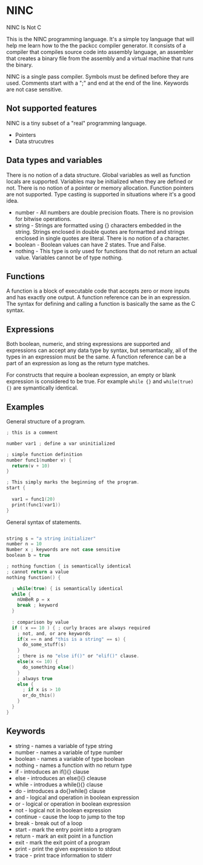 # NINC
NINC Is Not C

This is the NINC programming language. It's a simple toy language that will help me learn how to the the packcc compiler generator. It consists of a compiler that compiles source code into assembly language, an assembler that creates a binary file from the assembly and a virtual machine that runs the binary. 

NINC is a single pass compiler. Symbols must be defined before they are used. Comments start with a ";" and end at the end of the line. Keywords are not case sensitive.

## Not supported features
NINC is a tiny subset of a "real" programming language.
- Pointers
- Data strucutres

## Data types and variables 
There is no notion of a data structure. Global variables as well as function locals are supported. Variables may be initialized when they are defined or not. There is no notion of a pointer or memory allocation. Function pointers are not supported. Type casting is supported in situations where it's a good idea.
- number - All numbers are double precision floats. There is no provision for bitwise operations.
- string - Strings are formatted using {} characters embedded in the string. Strings enclosed in double quotes are formartted and strings enclosed in single quotes are literal. There is no notion of a character. 
- boolean - Boolean values can have 2 states. True and False.
- nothing - This type is only used for functions that do not return an actual value. Variables cannot be of type nothing.

## Functions
A function is a block of executable code that accepts zero or more inputs and has exactly one output. A function reference can be in an expression. The syntax for defining and calling a function is basically the same as the C syntax.

## Expressions 
Both boolean, numeric, and string expressions are supported and expressions can accept any data type by syntax, but semantacally, all of the types in an expression must be the same. A function reference can be a part of an expression as long as the return type matches. 

For constructs that require a boolean expression, an empty or blank expression is considered to be true. For example ```while {}``` and ```while(true) {}``` are symantically identical. 

## Examples

General structure of a program.
```C
; this is a comment

number var1 ; define a var uninitialized

; simple function definition
number func1(number v) {
  return(v + 10)
}

; This simply marks the beginning of the program. 
start {
  
  var1 = func1(20)
  print(func1(var1))
}

```

General syntax of statements.

```C

string s = "a string initializer"
number n = 10
Number x ; keywords are not case sensitive
boolean b = true

; nothing function { is semantically identical
; cannot return a value 
nothing function() {

  ; while(true) { is semantically identical
  while {
    nUmBeR p = x
    break ; keyword
  }
  
  : comparison by value
  if ( x == 10 ) { ; curly braces are always required
    ; not, and, or are keywords
    if(x == n and "this is a string" == s) {
      do_some_stuff(s)
    }
    ; there is no "else if()" or "elif()" clause. 
    else(x <= 10) {
      do_something else()
    }
    ; always true
    else {
      ; if x is > 10
      or_do_this()
    }
  }
}

```
## Keywords
- string - names a variable of type string
- number - names a variable of type number
- boolean - names a variable of type boolean
- nothing - names a function with no return type
- if - introduces an if(){} clause
- else - introduces an else(){} cleause
- while - introdues a while(){} clause
- do - introduces a do{}while() clause
- and - logical and operation in boolean expression
- or - logical or operation in boolean expression
- not - logical not in boolean expression
- continue - cause the loop to jump to the top
- break - break out of a loop
- start - mark the entry point into a program
- return - mark an exit point in a function
- exit - mark the exit point of a program
- print - print the given expression to stdout
- trace - print trace information to stderr
